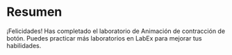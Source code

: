 # Resumen

¡Felicidades! Has completado el laboratorio de Animación de contracción de botón. Puedes practicar más laboratorios en LabEx para mejorar tus habilidades.
